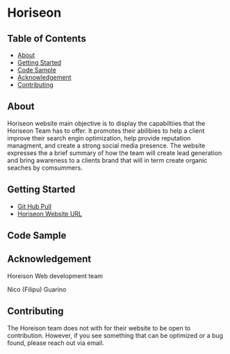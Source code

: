 # Horiseon

## Table of Contents

- [About](#about)
- [Getting Started](#getting_started)
- [Code Sample](#code_sample)
- [Acknowledgement](#acknowledgement)
- [Contributing](#contributing)

## About <a name = "about"></a>


Horiseon website main objective is to display the capabiltiies that the Horiseon Team has to offer. It promotes their abilibies to help a client improve their search engin optimization, help provide reputation managment, and create a strong social media presence. The website expresses the a brief summary of how the team will create lead generation and bring awareness to a clients brand that will in term create organic seaches  by comsummers. 

## Getting Started <a name = "getting_started"></a>

* [Git Hub Pull](https://github.com/nicoguarino/horiseonchallenge.git)
* [Horiseon Website URL](https://nicoguarino.github.io/horiseonchallenge/)

## Code Sample <a name = "code_sample"></a>



## Acknowledgement <a name = "acknowledgement">

Horeison Web development team

Nico (Filipu) Guarino

## Contributing <a name = "contributing">

The Horeison team does not with for their website to be open to contribution. However, if you see something that can be optimized or a bug found, please reach out via email.
